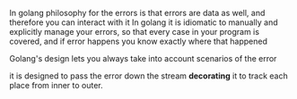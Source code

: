 In golang philosophy for the errors is that errors are data as well, and therefore you can interact with it
In golang it is idiomatic to manually and explicitly manage your errors, so that every case in your program is covered, and if error happens you know exactly where that happened

Golang's design lets you always take into account scenarios of the error

it is designed to pass the error down the stream **decorating** it to track each place from inner to outer.
